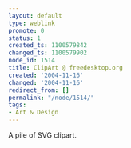 ```yaml
---
layout: default
type: weblink
promote: 0
status: 1
created_ts: 1100579842
changed_ts: 1100579902
node_id: 1514
title: ClipArt @ freedesktop.org
created: '2004-11-16'
changed: '2004-11-16'
redirect_from: []
permalink: "/node/1514/"
tags:
- Art & Design
---
```

A pile of SVG clipart.
